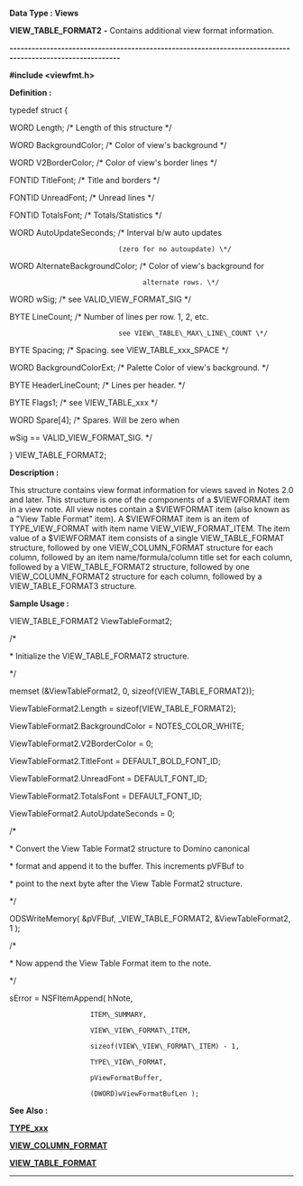 




<!--
 /\* Font Definitions \*/
 @font-face
 {font-family:Courier;
 panose-1:2 7 4 9 2 2 5 2 4 4;}
@font-face
 {font-family:"Tms Rmn";
 panose-1:2 2 6 3 4 5 5 2 3 4;}
@font-face
 {font-family:Helv;
 panose-1:2 11 6 4 2 2 2 3 2 4;}
@font-face
 {font-family:"Cambria Math";
 panose-1:2 4 5 3 5 4 6 3 2 4;}
 /\* Style Definitions \*/
 p.MsoNormal, li.MsoNormal, div.MsoNormal
 {margin-top:0cm;
 margin-right:0cm;
 margin-bottom:8.0pt;
 margin-left:0cm;
 line-height:107%;
 font-size:11.0pt;
 font-family:"Calibri",sans-serif;}
.MsoChpDefault
 {font-size:11.0pt;}
.MsoPapDefault
 {margin-bottom:8.0pt;
 line-height:107%;}
 /\* Page Definitions \*/
 @page WordSection1
 {size:612.0pt 792.0pt;
 margin:72.0pt 72.0pt 72.0pt 72.0pt;}
div.WordSection1
 {page:WordSection1;}
-->




 


**Data Type : Views**



**VIEW\_TABLE\_FORMAT2** **-** Contains
additional view format information.


**----------------------------------------------------------------------------------------------------------**



**#include
<viewfmt.h>**



**Definition :**



typedef struct {  

   WORD Length;             /\* Length of this structure \*/  

   WORD BackgroundColor;    /\* Color of view's background \*/  

   WORD V2BorderColor;      /\* Color of view's border lines \*/  

   FONTID TitleFont;        /\* Title and borders \*/  

   FONTID UnreadFont;       /\* Unread lines \*/  

   FONTID TotalsFont;       /\* Totals/Statistics \*/  

   WORD AutoUpdateSeconds;  /\* Interval b/w auto updates   

                               (zero for no autoupdate) \*/  

   WORD AlternateBackgroundColor; /\* Color of view's background for  

                                     alternate rows. \*/  

   WORD wSig;               /\* see VALID\_VIEW\_FORMAT\_SIG \*/  

  

   BYTE LineCount;          /\* Number of lines per row.  1, 2, etc.  

                               see VIEW\_TABLE\_MAX\_LINE\_COUNT \*/  

   BYTE Spacing;            /\* Spacing. see VIEW\_TABLE\_xxx\_SPACE \*/  

   WORD BackgroundColorExt; /\* Palette Color of view's background. \*/  

   BYTE HeaderLineCount;    /\* Lines per header. \*/  

   BYTE Flags1;            /\* see VIEW\_TABLE\_xxx \*/  

   WORD Spare[4];           /\* Spares.  Will be zero when


                                 
wSig == VALID\_VIEW\_FORMAT\_SIG. \*/  

} VIEW\_TABLE\_FORMAT2;


 


**Description :**



This
structure contains view format information for views saved in Notes 2.0 and
later. This structure is one of the components of a $VIEWFORMAT item in a view
note.  All view notes contain a $VIEWFORMAT item (also known as a "View
Table Format" item). A $VIEWFORMAT item is an item of TYPE\_VIEW\_FORMAT
with item name VIEW\_VIEW\_FORMAT\_ITEM. The item value of a $VIEWFORMAT item
consists of a single VIEW\_TABLE\_FORMAT structure, followed by one VIEW\_COLUMN\_FORMAT
structure for each column, followed by an  item name/formula/column title set
for each column, followed by a VIEW\_TABLE\_FORMAT2 structure, followed by one
VIEW\_COLUMN\_FORMAT2 structure for each column, followed by a VIEW\_TABLE\_FORMAT3
structure.


 **Sample Usage :**


  

VIEW\_TABLE\_FORMAT2     ViewTableFormat2;  

  

/\*  

 \* Initialize the VIEW\_TABLE\_FORMAT2 structure.  

 \*/  

memset (&ViewTableFormat2, 0, sizeof(VIEW\_TABLE\_FORMAT2));


  

ViewTableFormat2.Length = sizeof(VIEW\_TABLE\_FORMAT2);  

ViewTableFormat2.BackgroundColor = NOTES\_COLOR\_WHITE;  

ViewTableFormat2.V2BorderColor = 0;  

ViewTableFormat2.TitleFont = DEFAULT\_BOLD\_FONT\_ID;  

ViewTableFormat2.UnreadFont = DEFAULT\_FONT\_ID;  

ViewTableFormat2.TotalsFont = DEFAULT\_FONT\_ID;  

ViewTableFormat2.AutoUpdateSeconds = 0;  

  

/\*  

 \* Convert the View Table Format2 structure to Domino canonical  

 \* format and append it to the buffer. This increments pVFBuf to   

 \* point to the next byte after the View Table Format2 structure.  

 \*/  

  

ODSWriteMemory( &pVFBuf, \_VIEW\_TABLE\_FORMAT2, &ViewTableFormat2, 1 );  

  

/\*  

 \* Now append the View Table Format item to the note.  

 \*/  

  

sError = NSFItemAppend( hNote,  

                        ITEM\_SUMMARY,  

                        VIEW\_VIEW\_FORMAT\_ITEM,  

                        sizeof(VIEW\_VIEW\_FORMAT\_ITEM) - 1,  

                        TYPE\_VIEW\_FORMAT,  

                        pViewFormatBuffer,  

                        (DWORD)wViewFormatBufLen );


 **See Also :**


**[TYPE\_xxx](notes:///8525872100478C66/61FD4E9848264AD28525620B006BA8BD/002100600028002B85255E2D0079321C)**


**[VIEW\_COLUMN\_FORMAT](VIEW_COLUMN_FORMAT.md)**


**[VIEW\_TABLE\_FORMAT](VIEW_TABLE_FORMAT.md)**



----------------------------------------------------------------------------------------------------------


 





